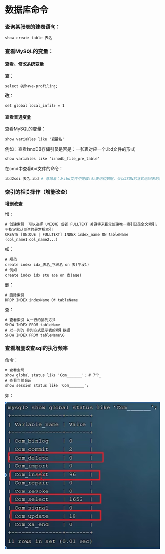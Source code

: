 # 数据库命令



### 查询某张表的建表语句：

~~~mysql
show create table 表名
~~~



### 查看MySQL的变量：

#### 查看、修改系统变量



**查**：

~~~mysql
select @@have-profiling;
~~~

**改**：

~~~mysql
set global local_infile = 1
~~~



#### 查看普通变量

查看MySQL的变量：

~~~mysql
show variables like '变量名'
~~~



例如：查看InnoDB存储引擎是否是：一张表对应一个.ibd文件的形式

~~~mysql
show variables like 'innodb_file_pre_table'
~~~

在cmd中查看ibd文件的命令：

~~~sh
ibd2sdi 表名.ibd # 意味着：从ibd文件中提取sdi表结构数据，会以JSON的格式返回表的相关数据
~~~



### 索引的相关操作（增删改查）

**增删改查**

增：

~~~mysql
# 创建索引  可以选择 UNIQUE 或者 FULLTEXT 关键字来指定创建唯一索引还是全文索引，不指定默认创建的是常规索引
CREATE [UNIQUE | FULLTEXT] INDEX index_name ON tableName (col_name1,col_name2...)
~~~

如：

~~~mysql
# 规范
create index idx_表名_字段名 on 表(字段1)
# 例如
create index idx_stu_age on 表(age)
~~~

删：

~~~mysql
# 删除索引
DROP INDEX indexName ON tableName
~~~



查：

~~~mysql
# 查看索引 以一行的排列方式
SHOW INDEX FROM tableName
# 以一列的 排列方式显示表的索引数据
SHOW INDEX FROM tableName\G
~~~

### 查看增删改查sql的执行频率

命令：

~~~mysql
# 查看全局
show global status like 'Com_______'; # 7个_
# 查看当前会话
show session status like 'Com_______';
~~~

如：

![](img/查看增删改查sql的执行频率.png)

